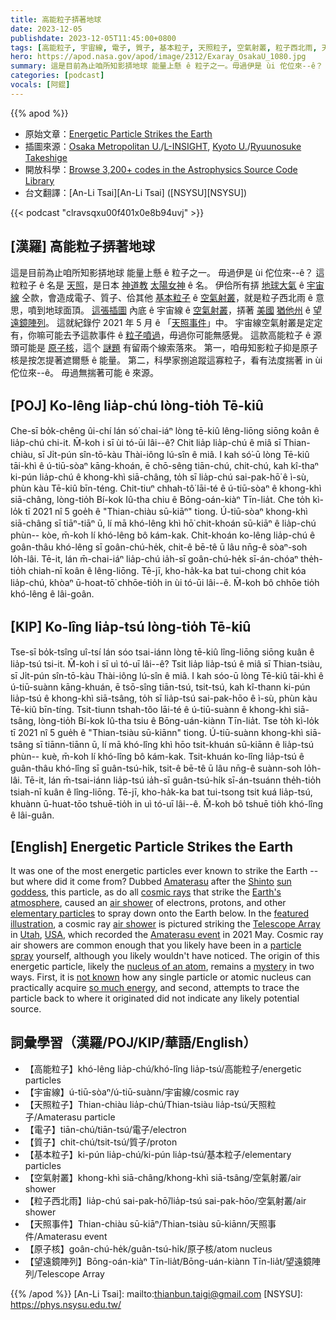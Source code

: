 ```yaml
---
title: 高能粒子挵著地球
date: 2023-12-05
publishdate: 2023-12-05T11:45:00+0800
tags: [高能粒子, 宇宙線, 電子, 質子, 基本粒子, 天照粒子, 空氣射叢, 粒子西北雨, 天照事件, 原子核, 望遠鏡陣列]
hero: https://apod.nasa.gov/apod/image/2312/Exaray_OsakaU_1080.jpg
summary: 這是目前為止咱所知影挵地球 能量上懸 ê 粒子之一。毋過伊是 ùi 佗位來--ê？
categories: [podcast]
vocals: [阿錕]
---
```


{{% apod %}}

- 原始文章：[Energetic Particle Strikes the Earth](https://apod.nasa.gov/apod/ap231205.html)
- 插圖來源：[Osaka Metropolitan U.](https://www.omu.ac.jp/)/[L-INSIGHT](https://www.l-insight.kyoto-u.ac.jp/en/), [Kyoto U.](https://www.kyoto-u.ac.jp/)/[Ryuunosuke Takeshige](https://www.artstation.com/a4sizecg)
- 開放科學：[Browse 3,200+ codes in the Astrophysics Source Code Library](https://ascl.net/code/all)
- 台文翻譯：[An-Li Tsai][An-Li Tsai] ([NSYSU][NSYSU])

{{< podcast "clravsqxu00f401x0e8b94uvj" >}}

## [漢羅] 高能粒子挵著地球
這是目前為止咱所知影挵地球 能量上懸 ê 粒子之一。
毋過伊是 ùi 佗位來--ê？
這粒粒子 ê 名是 [天照][Amaterasu]，是日本 [神道教][Shinto] [太陽女神][sun goddess] ê 名。
伊佮所有挵 [地球大氣][Earth's atmosphere] ê [宇宙線][cosmic rays] 仝款，會造成電子、質子、佮其他 [基本粒子][elementary particles] ê [空氣射叢][air shower 1]，就是粒子西北雨 ê 意思，噴到地球面頂。
[這張插圖][featured illustration] 內底 ê 宇宙線 ê [空氣射叢][air shower 2]，挵著 [美國][USA] [猶他州][Utah] ê [望遠鏡陣列][Telescope Array]。
這就紀錄佇 2021 年 5 月 ê 「[天照事件][Amaterasu event]」中。
宇宙線空氣射叢是定定有，你嘛可能去予這款事件 ê [粒子噴過][particle spray]，毋過你可能無感覺。
這款高能粒子 ê 源頭可能是 [原子核][nucleus of an atom]，這个 [謎題][mystery] 有留兩个線索落來。
第一，咱毋知影粒子抑是原子核是按怎提著遮爾懸 ê 能量。
第二，科學家捌追蹤這寡粒子，看有法度揣著 in ùi佗位來--ê。
毋過無揣著可能 ê 來源。

## [POJ] Ko-lêng lia̍p-chú lòng-tio̍h Tē-kiû
Che-sī bo̍k-chêng ûi-chí lán só͘ chai-iáⁿ lòng tē-kiû lêng-liōng siōng koân ê lia̍p-chú chi-it.
M̄-koh i sī ùi tó-ūi lâi--ê?
Chit lia̍p lia̍p-chú ê miâ sī Thian-chiàu, sī Ji̍t-pún sîn-tō-kàu Thài-iông lú-sîn ê miâ.
I kah só͘-ū lòng Tē-kiû tāi-khì ê ú-tiū-sòaⁿ kāng-khoán, ē chō-sêng tiān-chú, chit-chú, kah kî-thaⁿ ki-pún lia̍p-chú ê khong-khì siā-châng, to̍h sī lia̍p-chú sai-pak-hō͘ ê ì-sù, phùn kàu Tē-kiû bīn-téng.
Chit-tiuⁿ chhah-tô͘ lāi-té ê ú-tiū-sòaⁿ ê khong-khì siā-châng, lòng-tio̍h Bí-kok Iû-tha chiu ê Bōng-oán-kiàⁿ Tīn-lia̍t.
Che to̍h kì-lo̍k tī 2021 nî 5 goe̍h ê "Thian-chiàu sū-kiāⁿ" tiong.
Ú-tiū-sòaⁿ khong-khì siā-châng sī tiāⁿ-tiāⁿ ū, lí mā khó-lêng khì hō͘ chit-khoán sū-kiāⁿ ê lia̍p-chú phùn-- kòe, m̄-koh lí khó-lêng bô kám-kak.
Chit-khoán ko-lêng lia̍p-chú ê goân-thâu khó-lêng sī goân-chú-he̍k, chit-ê bē-tê ū lâu nn̄g-ê sòaⁿ-soh lo̍h-lâi.
Tē-it, lán m̄-chai-iáⁿ lia̍p-chú ia̍h-sī goân-chú-he̍k sī-án-chóaⁿ the̍h-tio̍h chiah-nī koân ê lêng-liōng.
Tē-jī, kho-ha̍k-ka bat tui-chong chit kóa lia̍p-chú, khòaⁿ ū-hoat-tō͘ chhōe-tio̍h in ùi tó-ūi lâi--ê.
M̄-koh bô chhōe tio̍h khó-lêng ê lâi-goân.

## [KIP] Ko-lîng lia̍p-tsú lòng-tio̍h Tē-kiû
Tse-sī bo̍k-tsîng uî-tsí lán sóo tsai-iánn lòng tē-kiû lîng-liōng siōng kuân ê lia̍p-tsú tsi-it.
M̄-koh i sī uì tó-uī lâi--ê?
Tsit lia̍p lia̍p-tsú ê miâ sī Thian-tsiàu, sī Ji̍t-pún sîn-tō-kàu Thài-iông lú-sîn ê miâ.
I kah sóo-ū lòng Tē-kiû tāi-khì ê ú-tiū-suànn kāng-khuán, ē tsō-sîng tiān-tsú, tsit-tsú, kah kî-thann ki-pún lia̍p-tsú ê khong-khì siā-tsâng, to̍h sī lia̍p-tsú sai-pak-hōo ê ì-sù, phùn kàu Tē-kiû bīn-tíng.
Tsit-tiunn tshah-tôo lāi-té ê ú-tiū-suànn ê khong-khì siā-tsâng, lòng-tio̍h Bí-kok Iû-tha tsiu ê Bōng-uán-kiànn Tīn-lia̍t.
Tse to̍h kì-lo̍k tī 2021 nî 5 gue̍h ê "Thian-tsiàu sū-kiānn" tiong.
Ú-tiū-suànn khong-khì siā-tsâng sī tiānn-tiānn ū, lí mā khó-lîng khì hōo tsit-khuán sū-kiānn ê lia̍p-tsú phùn-- kuè, m̄-koh lí khó-lîng bô kám-kak.
Tsit-khuán ko-lîng lia̍p-tsú ê guân-thâu khó-lîng sī guân-tsú-hi̍k, tsit-ê bē-tê ū lâu nn̄g-ê suànn-soh lo̍h-lâi.
Tē-it, lán m̄-tsai-iánn lia̍p-tsú ia̍h-sī guân-tsú-hi̍k sī-án-tsuánn the̍h-tio̍h tsiah-nī kuân ê lîng-liōng.
Tē-jī, kho-ha̍k-ka bat tui-tsong tsit kuá lia̍p-tsú, khuànn ū-huat-tōo tshuē-tio̍h in uì tó-uī lâi--ê.
M̄-koh bô tshuē tio̍h khó-lîng ê lâi-guân.

## [English] Energetic Particle Strikes the Earth
It was one of the most energetic particles ever known to strike the Earth -- but where did it come from?
Dubbed [Amaterasu][Amaterasu] after the [Shinto][Shinto] [sun goddess][sun goddess], this particle, as do all [cosmic rays][cosmic rays] that strike the [Earth's atmosphere][Earth's atmosphere], caused an [air shower][air shower 1] of electrons, protons, and other [elementary particles][elementary particles] to spray down onto the Earth below.
In the [featured illustration][featured illustration], a cosmic ray [air shower][air shower 2] is pictured striking the [Telescope Array][Telescope Array] in [Utah][Utah], [USA][USA], which recorded the [Amaterasu event][Amaterasu event] in 2021 May.
Cosmic ray air showers are common enough that you likely have been in a [particle spray][particle spray] yourself, although you likely wouldn't have noticed.
The origin of this energetic particle, likely the [nucleus of an atom][nucleus of an atom], remains a [mystery][mystery] in two ways.
First, it is [not known][not known] how any single particle or atomic nucleus can practically acquire [so much energy][so much energy], and second, attempts to trace the particle back to where it originated did not indicate any likely potential source.

## 詞彙學習（漢羅/POJ/KIP/華語/English）
- 【高能粒子】khó-lêng lia̍p-chú/khó-lîng lia̍p-tsú/高能粒子/energetic particles
- 【宇宙線】ú-tiū-sòaⁿ/ú-tiū-suànn/宇宙線/cosmic ray
- 【天照粒子】Thian-chiàu lia̍p-chú/Thian-tsiàu lia̍p-tsú/天照粒子/Amaterasu particle
- 【電子】tiān-chú/tiān-tsú/電子/electron
- 【質子】chit-chú/tsit-tsú/質子/proton
- 【基本粒子】ki-pún lia̍p-chú/ki-pún lia̍p-tsú/基本粒子/elementary particles
- 【空氣射叢】khong-khì siā-châng/khong-khì siā-tsâng/空氣射叢/air shower
- 【粒子西北雨】lia̍p-chú sai-pak-hō͘/lia̍p-tsú sai-pak-hōo/空氣射叢/air shower
- 【天照事件】Thian-chiàu sū-kiāⁿ/Thian-tsiàu sū-kiānn/天照事件/Amaterasu event
- 【原子核】goân-chú-he̍k/guân-tsú-hi̍k/原子核/atom nucleus
- 【望遠鏡陣列】Bōng-oán-kiàⁿ Tīn-lia̍t/Bōng-uán-kiànn Tīn-lia̍t/望遠鏡陣列/Telescope Array

{{% /apod %}}
[An-Li Tsai]: mailto:thianbun.taigi@gmail.com
[NSYSU]: https://phys.nsysu.edu.tw/

[copyright]: https://apod.nasa.gov/apod/fap/lib/about_apod.html#srapply
[License]: https://creativecommons.org/licenses/by/3.0/

[Amaterasu]:https://en.wikipedia.org/wiki/Amaterasu_particle
[Shinto]:https://en.wikipedia.org/wiki/Shinto
[sun goddess]:https://en.wikipedia.org/wiki/Amaterasu
[cosmic rays]:https://www.auger.org/outreach/cosmic-rays/cosmic-ray-mystery
[Earth's atmosphere]:https://www.nasa.gov/image-article/earths-atmospheric-layers-3/
[air shower 1]:https://en.wikipedia.org/wiki/Air_shower_(physics)
[elementary particles]:https://en.wikipedia.org/wiki/Elementary_particle
[featured illustration]:https://www.omu.ac.jp/en/info/research-news/entry-39535.html
[air shower 2]:https://apod.nasa.gov/apod/ap060814.html
[Telescope Array]:http://www.telescopearray.org/index.php/about/telescope-array
[Utah]:https://en.wikipedia.org/wiki/Utah
[USA]:https://en.wikipedia.org/wiki/United_States
[Amaterasu event]:https://attheu.utah.edu/facultystaff/cosmic-ray-2023/
[particle spray]:https://youtu.be/j-BBzWlOai0
[nucleus of an atom]:https://www.energy.gov/science/doe-explainsnuclei
[mystery]:https://www.intermountainpet.com/hubfs/Blog_Images/Dogs-tilting-their-heads.jpg
[not known]:https://www.science.org/doi/10.1126/science.abo5095
[so much energy]:https://en.wikipedia.org/wiki/Oh-My-God_particle
